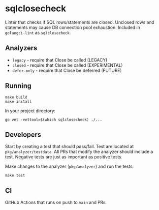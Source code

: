 # sqlclosecheck

Linter that checks if SQL rows/statements are closed. Unclosed rows and statements may
cause DB connection pool exhaustion. Included in `golangci-lint` as `sqlclosecheck`.

## Analyzers

* `legacy` - require that Close be called (LEGACY)
* `closed` - require that Close be called (EXPERIMENTAL)
* `defer-only` - require that Close be deferred (FUTURE)

## Running

```
make build
make install
```

In your project directory:
```
go vet -vettool=$(which sqlclosecheck) ./...
```

## Developers

Start by creating a test that should pass/fail.
Test are located at `pkg/analyzer/testdata`. 
All PRs that modify the analyzer should include a test.
Negative tests are just as important as positive tests.

Make changes to the analyzer (`pkg/analyzer`) and run the tests:
```
make test
```

## CI

GitHub Actions that runs on push to `main` and PRs.
